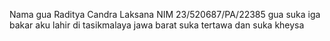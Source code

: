 Nama gua Raditya Candra Laksana NIM 23/520687/PA/22385 gua suka iga bakar
aku lahir di tasikmalaya jawa barat
suka tertawa dan suka kheysa